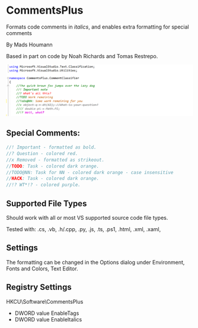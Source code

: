 CommentsPlus
============

Formats code comments in *italics*, and enables extra formatting for special comments

By Mads Houmann

Based in part on code by Noah Richards and Tomas Restrepo.

![Sample](cp-screenshot-white.png)

Special Comments:
-----------------

```C#
//! Important - formatted as bold.
//? Question - colored red.
//x Removed - formatted as strikeout.
//TODO: Task - colored dark orange.
//TODO@NN: Task for NN - colored dark orange - case insensitive
//HACK: Task - colored dark orange.
//!? WT*!? - colored purple.
```

Supported File Types
--------------------

Should work with all or most VS supported source code file types.

Tested with: .cs, .vb, .h/.cpp, .py, .js, .ts, .ps1, .html, .xml, .xaml,

Settings
--------

The formatting can be changed in the Options dialog under Environment, Fonts and Colors, Text Editor.

Registry Settings
-----------------

HKCU\Software\CommentsPlus

* DWORD value EnableTags
* DWORD value EnableItalics
